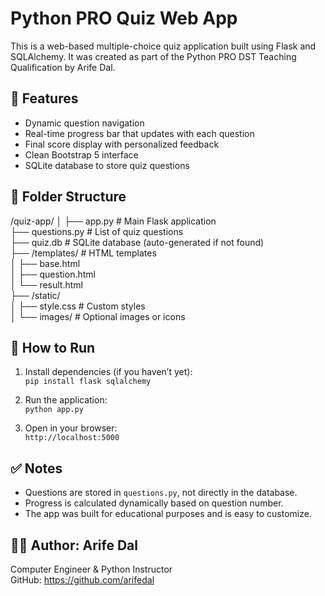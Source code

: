 Python PRO Quiz Web App
=======================

This is a web-based multiple-choice quiz application built using Flask and SQLAlchemy. It was created as part of the Python PRO DST Teaching Qualification by Arife Dal.

🧠 Features
-----------

- Dynamic question navigation  
- Real-time progress bar that updates with each question  
- Final score display with personalized feedback  
- Clean Bootstrap 5 interface  
- SQLite database to store quiz questions  

📁 Folder Structure
-------------------

/quiz-app/
│
├── app.py                  # Main Flask application  
├── questions.py            # List of quiz questions  
├── quiz.db                 # SQLite database (auto-generated if not found)  
├── /templates/             # HTML templates  
│   ├── base.html  
│   ├── question.html  
│   └── result.html  
├── /static/  
│   ├── style.css           # Custom styles  
│   └── images/             # Optional images or icons  

🚀 How to Run
-------------

1. Install dependencies (if you haven’t yet):  
   `pip install flask sqlalchemy`

2. Run the application:  
   `python app.py`

3. Open in your browser:  
   `http://localhost:5000`

✅ Notes
--------

- Questions are stored in `questions.py`, not directly in the database.  
- Progress is calculated dynamically based on question number.  
- The app was built for educational purposes and is easy to customize.

👩‍💻 Author: Arife Dal
----------------------

Computer Engineer & Python Instructor  
GitHub: https://github.com/arifedal  
